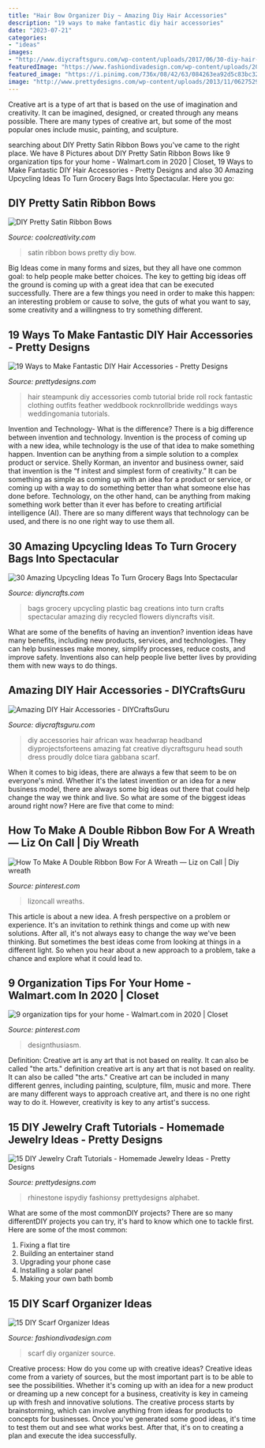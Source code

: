 ```yaml
---
title: "Hair Bow Organizer Diy ~ Amazing Diy Hair Accessories"
description: "19 ways to make fantastic diy hair accessories"
date: "2023-07-21"
categories:
- "ideas"
images:
- "http://www.diycraftsguru.com/wp-content/uploads/2017/06/30-diy-hair-accessories.jpg"
featuredImage: "https://www.fashiondivadesign.com/wp-content/uploads/2013/08/N89b.jpg"
featured_image: "https://i.pinimg.com/736x/08/42/63/084263ea92d5c83bc322786d1d4625ee.jpg"
image: "http://www.prettydesigns.com/wp-content/uploads/2013/11/0627529Ys.jpg"
---
```



Creative art is a type of art that is based on the use of imagination and creativity. It can be imagined, designed, or created through any means possible. There are many types of creative art, but some of the most popular ones include music, painting, and sculpture.

	

		
searching about DIY Pretty Satin Ribbon Bows you've came to the right place. We have 8 Pictures about DIY Pretty Satin Ribbon Bows like 9 organization tips for your home - Walmart.com in 2020 | Closet, 19 Ways to Make Fantastic DIY Hair Accessories - Pretty Designs and also 30 Amazing Upcycling Ideas To Turn Grocery Bags Into Spectacular. Here you go:
		
    
## DIY Pretty Satin Ribbon Bows

<img loading=lazy src="https://coolcreativity.com/wp-content/uploads/2014/08/diy-pretty-satin-ribbons-bow-05.jpg" onerror="this.onerror=null;this.src='https://tse2.mm.bing.net/th?id=OIP.iyFJxsF9dsvmwP55MgDCyQHaH_&amp;pid=15.1';" alt="DIY Pretty Satin Ribbon Bows">

_Source: coolcreativity.com_

>satin ribbon bows pretty diy bow. 

	

Big Ideas come in many forms and sizes, but they all have one common goal: to help people make better choices. The key to getting big ideas off the ground is coming up with a great idea that can be executed successfully. There are a few things you need in order to make this happen: an interesting problem or cause to solve, the guts of what you want to say, some creativity and a willingness to try something different.

    
## 19 Ways To Make Fantastic DIY Hair Accessories - Pretty Designs

<img loading=lazy src="http://www.prettydesigns.com/wp-content/uploads/2014/05/Hair-Comb.jpg" onerror="this.onerror=null;this.src='https://tse2.mm.bing.net/th?id=OIP.zgJsP2noajq9Juhc8QoMAwHaKX&amp;pid=15.1';" alt="19 Ways to Make Fantastic DIY Hair Accessories - Pretty Designs">

_Source: prettydesigns.com_

>hair steampunk diy accessories comb tutorial bride roll rock fantastic clothing outfits feather weddbook rocknrollbride weddings ways weddingomania tutorials. 

	

Invention and Technology- What is the difference?
There is a big difference between invention and technology. Invention is the process of coming up with a new idea, while technology is the use of that idea to make something happen. Invention can be anything from a simple solution to a complex product or service. Shelly Korman, an inventor and business owner, said that invention is the “f initest and simplest form of creativity.” It can be something as simple as coming up with an idea for a product or service, or coming up with a way to do something better than what someone else has done before. Technology, on the other hand, can be anything from making something work better than it ever has before to creating artificial intelligence (AI). There are so many different ways that technology can be used, and there is no one right way to use them all.

    
## 30 Amazing Upcycling Ideas To Turn Grocery Bags Into Spectacular

<img loading=lazy src="https://cdn.diyncrafts.com/wp-content/uploads/2017/06/9-flower.jpg" onerror="this.onerror=null;this.src='https://tse1.mm.bing.net/th?id=OIP._O_JFLXxZ_U8W2CerNidGgHaM5&amp;pid=15.1';" alt="30 Amazing Upcycling Ideas To Turn Grocery Bags Into Spectacular">

_Source: diyncrafts.com_

>bags grocery upcycling plastic bag creations into turn crafts spectacular amazing diy recycled flowers diyncrafts visit. 

	

What are some of the benefits of having an invention?
invention ideas have many benefits, including new products, services, and technologies. They can help businesses make money, simplify processes, reduce costs, and improve safety. Inventions also can help people live better lives by providing them with new ways to do things.

    
## Amazing DIY Hair Accessories - DIYCraftsGuru

<img loading=lazy src="http://www.diycraftsguru.com/wp-content/uploads/2017/06/30-diy-hair-accessories.jpg" onerror="this.onerror=null;this.src='https://tse4.mm.bing.net/th?id=OIP.LrqApJftx6jZQHnK2VXEtgHaKL&amp;pid=15.1';" alt="Amazing DIY Hair Accessories - DIYCraftsGuru">

_Source: diycraftsguru.com_

>diy accessories hair african wax headwrap headband diyprojectsforteens amazing fat creative diycraftsguru head south dress proudly dolce tiara gabbana scarf. 

	

When it comes to big ideas, there are always a few that seem to be on everyone's mind. Whether it's the latest invention or an idea for a new business model, there are always some big ideas out there that could help change the way we think and live. So what are some of the biggest ideas around right now? Here are five that come to mind: 

    
## How To Make A Double Ribbon Bow For A Wreath — Liz On Call | Diy Wreath

<img loading=lazy src="https://i.pinimg.com/736x/08/42/63/084263ea92d5c83bc322786d1d4625ee.jpg" onerror="this.onerror=null;this.src='https://tse4.mm.bing.net/th?id=OIP.ev8NQ4cg51__fcimzMUEYwHaSh&amp;pid=15.1';" alt="How To Make A Double Ribbon Bow For A Wreath — Liz on Call | Diy wreath">

_Source: pinterest.com_

>lizoncall wreaths. 

	

This article is about a new idea. A fresh perspective on a problem or experience. It's an invitation to rethink things and come up with new solutions. After all, it's not always easy to change the way we've been thinking. But sometimes the best ideas come from looking at things in a different light. So when you hear about a new approach to a problem, take a chance and explore what it could lead to.

    
## 9 Organization Tips For Your Home - Walmart.com In 2020 | Closet

<img loading=lazy src="https://i.pinimg.com/736x/ec/74/a3/ec74a306a7b691776052ada57b1d4412.jpg" onerror="this.onerror=null;this.src='https://tse3.mm.bing.net/th?id=OIP.0SQbHZD2-m-d8rkdspylRAHaLH&amp;pid=15.1';" alt="9 organization tips for your home - Walmart.com in 2020 | Closet">

_Source: pinterest.com_

>designthusiasm. 

	

Definition: Creative art is any art that is not based on reality. It can also be called "the arts."
definition creative art is any art that is not based on reality. It can also be called "the arts." Creative art can be included in many different genres, including painting, sculpture, film, music and more. There are many different ways to approach creative art, and there is no one right way to do it. However, creativity is key to any artist's success.

    
## 15 DIY Jewelry Craft Tutorials - Homemade Jewelry Ideas - Pretty Designs

<img loading=lazy src="http://www.prettydesigns.com/wp-content/uploads/2013/11/0627529Ys.jpg" onerror="this.onerror=null;this.src='https://tse4.mm.bing.net/th?id=OIP.3hijswmfpeWsfTjmoTRNqwHaS9&amp;pid=15.1';" alt="15 DIY Jewelry Craft Tutorials - Homemade Jewelry Ideas - Pretty Designs">

_Source: prettydesigns.com_

>rhinestone ispydiy fashionsy prettydesigns alphabet. 

	

What are some of the most commonDIY projects?
There are so many differentDIY projects you can try, it's hard to know which one to tackle first. Here are some of the most common: 
1. Fixing a flat tire 
2. Building an entertainer stand 
3. Upgrading your phone case 
4. Installing a solar panel 
5. Making your own bath bomb 

    
## 15 DIY Scarf Organizer Ideas

<img loading=lazy src="https://www.fashiondivadesign.com/wp-content/uploads/2013/08/N89b.jpg" onerror="this.onerror=null;this.src='https://tse2.mm.bing.net/th?id=OIP.zryWZyf38Y9RVi4T3K0VLwHaLF&amp;pid=15.1';" alt="15 DIY Scarf Organizer Ideas">

_Source: fashiondivadesign.com_

>scarf diy organizer source. 

	

Creative process: How do you come up with creative ideas?
Creative ideas come from a variety of sources, but the most important part is to be able to see the possibilities. Whether it's coming up with an idea for a new product or dreaming up a new concept for a business, creativity is key in cameing up with fresh and innovative solutions. The creative process starts by brainstorming, which can involve anything from ideas for products to concepts for businesses. Once you've generated some good ideas, it's time to test them out and see what works best. After that, it's on to creating a plan and execute the idea successfully.

